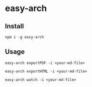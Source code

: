 # easy-arch


## Install
```
npm i -g easy-arch
```

## Usage
```
easy-arch exportPDF -i <your-md-file>
```

```
easy-arch exportHTML -i <your-md-file>
```

```
easy-arch watch -i <your-md-file>
```
